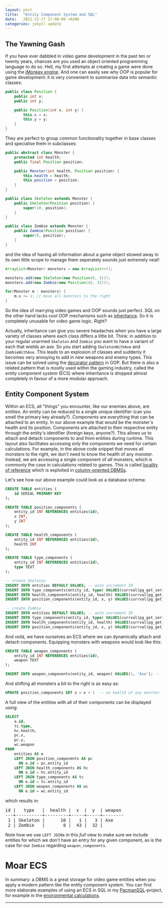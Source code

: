 ```yaml
---
layout: post
title:  "Entity Component System and SQL"
date:   2021-12-17 17:00:00 +0200
categories: jekyll update
---
```


## The Yawning Gash
If you have ever dabbled in video game development in the past ten or twenty years, chances are you used an object oriented programming language to do so. Hell, my first attempts at creating a game were done using the [jMonkey engine][jmonkey]. And one can easily see why OOP is popular for game development: it is very convenient to summarise data into semantic classes:

```java
public class Position {
    public int x;
    public int y;

    public Position(int x, int y) {
        this.x = x;
        this.y = y;
    }
}
```

They are perfect to group common functionality together in base classes and specialise them in subclasses:


```java
public abstract class Monster {
    protected int health;
    public final Position position;

    public Monster(int health, Position position) {
        this.health = health;
        this.position = position;
    }
}

public class Skeleton extends Monster {
    public Skeleton(Position position) {
        super(10, position);
    }
}

public class Zombie extends Monster {
    public Zombie(Position position) {
        super(8, position);
    }
}

``` 

and the idea of having all information about a game object stowed away in its own little scope to manage them seperately sounds just extremely neat!

```java
ArrayList<Monster> monsters = new ArrayList<>();

monsters.add(new Skeleton(new Position(0, 3)));
monsters.add(new Zombie(new Position(42, 32)));

for(Monster m : monsters) {
    m.x += 1; // move all monsters to the right
}

```

So the idea of marrying video games and OOP sounds just perfect. SQL on the other hand lacks cool OOP mechanisms such as [inheritance][impedance]. So it is completely unusable for video game logic. Right?

Actually, inheritance can give you severe headaches when you have a large variety of classes where each class differs a little bit. Think: in addition to your regular unarmed `Skeleton` and `Zombie` you want to have a variant of each that wields an axe. So you start adding `SkeletonWithAxe` and `ZombieWithAxe`. This leads to an explosion of classes and suddenly it becomes very annoying to add in new weapons and enemy types. This issue can be solved using the [decorator pattern][decorator] in OOP. But there is also a related pattern that is mostly used within the gaming industry, called the _entity component system_ (ECS) where inheritance is dropped almost completely in favour of a more modular approach.

## Entity Component System
Within an ECS, all "things" you encounter, like our enemies above, are _entities_. An entity can be reduced to a single unique identifier (can you smell the primary key already?). _Components_ are everything that can be attached to an entity. In our above example that would be the monster's health and its position. Components are attached to their respective entity through the entity's identifier (foreign keys, anyone?). This allows us to attach and detach components to and from entities during runtime. This layout also facilitates accessing only the components we need for certain calculations. For example, in the above code snippet that moves all monsters to the right, we don't need to know the health of any monster. Instead, we are accessing a single component of _all_ monsters, which is commonly the case in calculations related to games. This is called [locality of reference][locality] which is exploited in [column-oriented DBMSs][codbms].

Let's see how our above example could look as a database schema:

```sql
CREATE TABLE entities (
    id SERIAL PRIMARY KEY
);

CREATE TABLE position_components (
    entity_id INT REFERENCES entities(id),
    x INT,
    y INT
);

CREATE TABLE health_components (
    entity_id INT REFERENCES entities(id),
    health INT
);

CREATE TABLE type_components (
    entity_id INT REFERENCES entities(id),
    type TEXT
);

-- create Skeleton
INSERT INTO entities DEFAULT VALUES; -- auto increment ID
INSERT INTO type_components(entity_id, type) VALUES(currval(pg_get_serial_sequence('entities', 'id')), 'Skeleton');
INSERT INTO health_components(entity_id, health) VALUES(currval(pg_get_serial_sequence('entities', 'id')), 10);
INSERT INTO position_components(entity_id, x, y) VALUES(currval(pg_get_serial_sequence('entities', 'id')), 0, 3);

-- create Zombie
INSERT INTO entities DEFAULT VALUES; -- auto increment ID
INSERT INTO type_components(entity_id, type) VALUES(currval(pg_get_serial_sequence('entities', 'id')), 'Zombie');
INSERT INTO health_components(entity_id, health) VALUES(currval(pg_get_serial_sequence('entities', 'id')), 8);
INSERT INTO position_components(entity_id, x, y) VALUES(currval(pg_get_serial_sequence('entities', 'id')), 42, 32);
```

And voilà, we have ourselves an ECS where we can dynamically attach and detach components. Equipping monsters with weapons would look like this:

```sql
CREATE TABLE weapon_components (
    entity_id INT REFERENCES entities(id),
    weapon TEXT
);

INSERT INTO weapon_components(entity_id, weapon) VALUES(1, 'Axe'); -- in this case this is the Skeleton's ID, which would be determined dynamically in a real-life scenario
```

And shifting all monsters a bit to the right is as easy as:

```sql
UPDATE position_components SET x = x + 1  -- no health of any monster loaded into memory at all
```

A full view of the entities with all of their components can be displayed using:

```sql
SELECT 
    e.id,
    tc.type,
    hc.health,
    pc.x,
    pc.y,
    wc.weapon
FROM
    entities AS e
    LEFT JOIN position_components AS pc 
      ON e.id = pc.entity_id
    LEFT JOIN health_components AS hc
      ON e.id = hc.entity_id
    LEFT JOIN type_components AS tc
      ON e.id = tc.entity_id
    LEFT JOIN weapon_components AS wc
      ON e.id = wc.entity_id
```

which results in:

<pre>
id |   type   |  health |  x  |  y  | weapon
---+----------+---------+-----+-----+--------
 1 | Skeleton |      10 |   1 |   3 | Axe
 2 | Zombie   |       8 |  43 |  32 |  
</pre>


Note how we use `LEFT JOIN`s in this _full_ view to make sure we include entities for which we don't have an entry for any given component, as is the case for our `Zombie` regarding `weapon_components`.

# Moar ECS
In summary: a DBMS is a great storage for video game entities when you apply a modern pattern like the entity component system. You can find more elaborate examples of using an ECS in SQL in my [PacmanSQL][pacmansql]-project, for example in the [environmental calculations][environment-sql].

<hr>

[jmonkey]: https://jmonkeyengine.org/
[decorator]: https://archive.org/details/designpatternsel00gamm/page/174/mode/2up
[lor]: https://archive.org/details/designpatternsel00gamm/page/174/mode/2up
[codbms]: https://en.wikipedia.org/wiki/Column-oriented_DBMS
[impedance]: https://en.wikipedia.org/wiki/Object%E2%80%93relational_impedance_mismatch
[pacmansql]: https://github.com/ogrady/PacmanSQL/
[environment-sql]: https://github.com/ogrady/PacmanSQL/blob/master/backend/src/db/sql/environment.sql
[locality]: https://en.wikipedia.org/wiki/Locality_of_reference